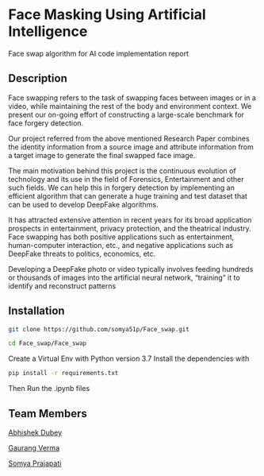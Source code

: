 
# Face Masking Using Artificial Intelligence

Face swap algorithm for AI code implementation report 

## Description
Face swapping refers to the task of swapping faces between images or in a video, while maintaining the rest of the body and environment context. We present our on-going effort of constructing a large-scale benchmark for face forgery detection. 

Our project referred from the above mentioned Research Paper combines the identity information from a source image  and attribute information from a target image to generate the final swapped face image.


The main motivation behind this project is the continuous evolution of technology and its use in the field of Forensics, Entertainment and other such fields. We can help this in forgery detection by implementing an efficient algorithm that can generate a huge training and test dataset that can be used to develop DeepFake algorithms.

It has attracted extensive attention in recent years for its broad application prospects in entertainment, privacy protection, and the theatrical industry. Face swapping has both positive applications such as entertainment, human-computer interaction, etc., and negative applications such as DeepFake threats to politics, economics, etc.

Developing a DeepFake photo or video typically involves feeding hundreds or thousands of images into the artificial neural network, “training” it to identify and reconstruct patterns

## Installation
```bash
git clone https://github.com/somya51p/Face_swap.git
```
```bash
cd Face_swap/Face_swap
```
Create a Virtual Env with Python version 3.7
Install the dependencies with 
```bash
pip install -r requirements.txt
```
Then Run the .ipynb files  


## Team Members

[Abhishek Dubey](https://github.com/abhishek-geek)

[Gaurang Verma](https://github.com/gaurangvr16)

[Somya Prajapati](https://github.com/somya51p)
